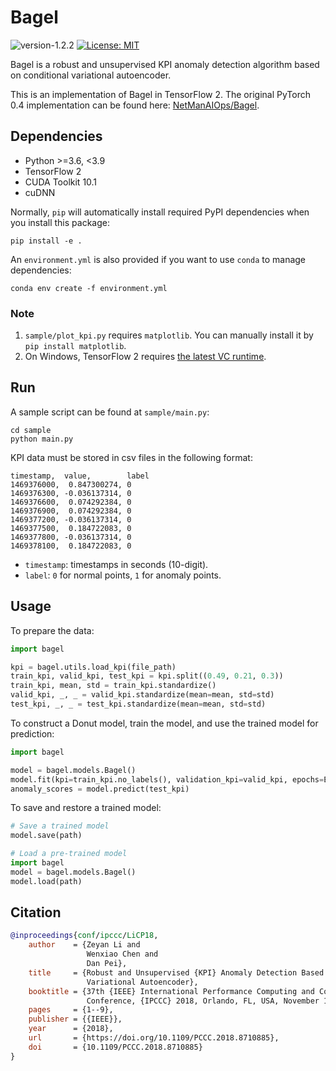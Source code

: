 # Bagel

![version-1.2.2](https://img.shields.io/badge/version-1.2.2-blue)
[![License: MIT](https://img.shields.io/badge/License-MIT-yellow.svg)](https://github.com/AlumiK/bagel-tensorflow/blob/main/LICENSE)

Bagel is a robust and unsupervised KPI anomaly detection algorithm based on conditional variational autoencoder.

This is an implementation of Bagel in TensorFlow 2. The original PyTorch 0.4 implementation can be found here: [NetManAIOps/Bagel](https://github.com/NetManAIOps/Bagel).

## Dependencies

- Python >=3.6, <3.9
- TensorFlow 2
- CUDA Toolkit 10.1
- cuDNN

Normally, `pip` will automatically install required PyPI dependencies when you install this package:
 
```
pip install -e .
``` 

An `environment.yml` is also provided if you want to use `conda` to manage dependencies:

```
conda env create -f environment.yml
```

### Note

1. `sample/plot_kpi.py` requires `matplotlib`. You can manually install it by `pip install matplotlib`.
2. On Windows, TensorFlow 2 requires [the latest VC runtime](https://support.microsoft.com/en-us/help/2977003/the-latest-supported-visual-c-downloads).

## Run

A sample script can be found at `sample/main.py`:

```
cd sample
python main.py
```

KPI data must be stored in csv files in the following format:

```
timestamp,  value,        label
1469376000,  0.847300274, 0
1469376300, -0.036137314, 0
1469376600,  0.074292384, 0
1469376900,  0.074292384, 0
1469377200, -0.036137314, 0
1469377500,  0.184722083, 0
1469377800, -0.036137314, 0
1469378100,  0.184722083, 0
```

- `timestamp`: timestamps in seconds (10-digit).
- `label`: `0` for normal points, `1` for anomaly points.

## Usage

To prepare the data:

```python
import bagel

kpi = bagel.utils.load_kpi(file_path)
train_kpi, valid_kpi, test_kpi = kpi.split((0.49, 0.21, 0.3))
train_kpi, mean, std = train_kpi.standardize()
valid_kpi, _, _ = valid_kpi.standardize(mean=mean, std=std)
test_kpi, _, _ = test_kpi.standardize(mean=mean, std=std)
```

To construct a Donut model, train the model, and use the trained model for prediction:

```python
import bagel

model = bagel.models.Bagel()
model.fit(kpi=train_kpi.no_labels(), validation_kpi=valid_kpi, epochs=EPOCHS)
anomaly_scores = model.predict(test_kpi)
```

To save and restore a trained model:

```python
# Save a trained model
model.save(path)

# Load a pre-trained model
import bagel
model = bagel.models.Bagel()
model.load(path)
```

## Citation

```bibtex
@inproceedings{conf/ipccc/LiCP18,
    author    = {Zeyan Li and
                 Wenxiao Chen and
                 Dan Pei},
    title     = {Robust and Unsupervised {KPI} Anomaly Detection Based on Conditional
                 Variational Autoencoder},
    booktitle = {37th {IEEE} International Performance Computing and Communications
                 Conference, {IPCCC} 2018, Orlando, FL, USA, November 17-19, 2018},
    pages     = {1--9},
    publisher = {{IEEE}},
    year      = {2018},
    url       = {https://doi.org/10.1109/PCCC.2018.8710885},
    doi       = {10.1109/PCCC.2018.8710885}
}
```
